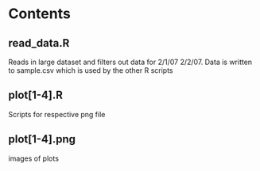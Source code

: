 # Contents


## read_data.R

Reads in large dataset and filters out data for 2/1/07 2/2/07. Data is written to sample.csv which is used by the other R scripts

## plot[1-4].R

Scripts for respective png file

## plot[1-4].png

images of plots


